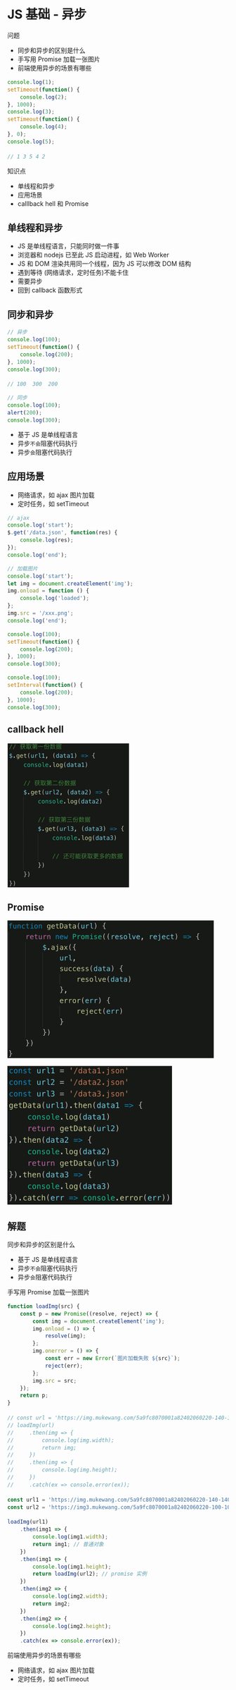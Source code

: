 # JS 基础 - 异步

问题
- 同步和异步的区别是什么
- 手写用 Promise 加载一张图片
- 前端使用异步的场景有哪些

```js
console.log(1);
setTimeout(function() {
    console.log(2);
}, 1000);
console.log(3);
setTimeout(function() {
    console.log(4);
}, 0);
console.log(5);

// 1 3 5 4 2
```

知识点
- 单线程和异步
- 应用场景
- calllback hell 和 Promise

## 单线程和异步

- JS 是单线程语言，只能同时做一件事
- 浏览器和 nodejs 已至此 JS 启动进程，如 Web Worker
- JS 和 DOM 渲染共用同一个线程，因为 JS 可以修改 DOM 结构
- 遇到等待 (网络请求，定时任务)不能卡住
- 需要异步
- 回到 callback 函数形式

## 同步和异步

```js
// 异步
console.log(100);
setTimeout(function() {
    console.log(200);
}, 1000);
console.log(300);

// 100  300  200
```

```js
// 同步
console.log(100);
alert(200);
console.log(300);
```

- 基于 JS 是单线程语言
- 异步`不会`阻塞代码执行
- 异步`会`阻塞代码执行

## 应用场景

- 网络请求，如 ajax 图片加载
- 定时任务，如 setTimeout

```js
// ajax
console.log('start');
$.get('/data.json', function(res) {
    console.log(res);
});
console.log('end');
```

```js
// 加载图片
console.log('start');
let img = document.createElement('img');
img.onload = function () {
    console.log('loaded');
};
img.src = '/xxx.png';
console.log('end');
```

```js
console.log(100);
setTimeout(function() {
    console.log(200);
}, 1000);
console.log(300);
```

```js
console.log(100);
setInterval(function() {
    console.log(200);
}, 1000);
console.log(300);
```

## callback hell

![callback_223130.png](./img/callback_223130.png)

## Promise

![Promise_224018.png](./img/Promise_224018.png)

![Promise_224145.png](./img/Promise_224145.png)

## 解题

同步和异步的区别是什么
- 基于 JS 是单线程语言
- 异步`不会`阻塞代码执行
- 异步`会`阻塞代码执行

手写用 Promise 加载一张图片
```js
function loadImg(src) {
    const p = new Promise((resolve, reject) => {
        const img = document.createElement('img');
        img.onload = () => {
            resolve(img);
        };
        img.onerror = () => {
            const err = new Error(`图片加载失败 ${src}`);
            reject(err);
        };
        img.src = src;
    });
    return p;
}

// const url = 'https://img.mukewang.com/5a9fc8070001a82402060220-140-140.jpg';
// loadImg(url)
//     .then(img => {
//         console.log(img.width);
//         return img;
//     })
//     .then(img => {
//         console.log(img.height);
//     })
//     .catch(ex => console.error(ex));

const url1 = 'https://img.mukewang.com/5a9fc8070001a82402060220-140-140.jpg';
const url2 = 'https://img3.mukewang.com/5a9fc8070001a82402060220-100-100.jpg';

loadImg(url1)
    .then(img1 => {
        console.log(img1.width);
        return img1; // 普通对象
    })
    .then(img1 => {
        console.log(img1.height);
        return loadImg(url2); // promise 实例
    })
    .then(img2 => {
        console.log(img2.width);
        return img2;
    })
    .then(img2 => {
        console.log(img2.height);
    })
    .catch(ex => console.error(ex));
```

前端使用异步的场景有哪些
- 网络请求，如 ajax 图片加载
- 定时任务，如 setTimeout
